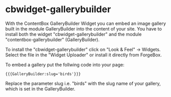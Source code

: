 # cbwidget-gallerybuilder

With the ContentBox GalleryBuilder Widget you can embed an image gallery built in the module GalleryBuilder into the content of your site. You have to install both the widget "cbwidget-gallerybuilder" and the module "contentbox-gallerybuilder" (GalleryBuilder).

To install the "cbwidget-gallerybuilder" click on "Look & Feel" -> Widgets. Select the file in the "Widget Uploader" or install it directly from ForgeBox.

To embed a gallery put the follwing code into your page:

	{{{GalleryBuilder:slug='birds'}}}

Replace the parameter slug i.e. "birds" with the slug name of your gallery, which is set in the GalleryBuilder.